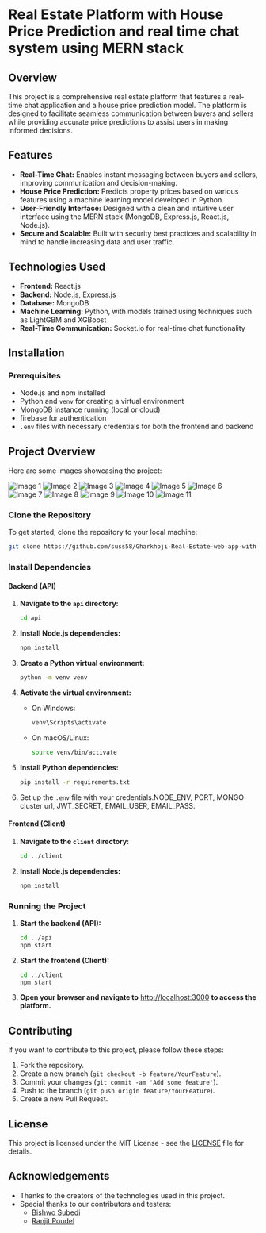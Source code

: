 

# Real Estate Platform with House Price Prediction and real time chat system using MERN stack

## Overview

This project is a comprehensive real estate platform that features a real-time chat application and a house price prediction model. The platform is designed to facilitate seamless communication between buyers and sellers while providing accurate price predictions to assist users in making informed decisions.

## Features

- **Real-Time Chat:** Enables instant messaging between buyers and sellers, improving communication and decision-making.
- **House Price Prediction:** Predicts property prices based on various features using a machine learning model developed in Python.
- **User-Friendly Interface:** Designed with a clean and intuitive user interface using the MERN stack (MongoDB, Express.js, React.js, Node.js).
- **Secure and Scalable:** Built with security best practices and scalability in mind to handle increasing data and user traffic.

## Technologies Used

- **Frontend:** React.js
- **Backend:** Node.js, Express.js
- **Database:** MongoDB
- **Machine Learning:** Python, with models trained using techniques such as LightGBM and XGBoost
- **Real-Time Communication:** Socket.io for real-time chat functionality


## Installation

### Prerequisites

- Node.js and npm installed
- Python and `venv` for creating a virtual environment
- MongoDB instance running (local or cloud)
- firebase for authentication
- `.env` files with necessary credentials for both the frontend and backend
## Project Overview

Here are some images showcasing the project:

![Image 1](assets/1.png)
![Image 2](assets/2.png)
![Image 3](assets/3.png)
![Image 4](assets/4.png)
![Image 5](assets/5.png)
![Image 6](assets/6.png)
![Image 7](assets/7.png)
![Image 8](assets/8.png)
![Image 9](assets/9.png)
![Image 10](assets/10.png)
![Image 11](assets/11.png)


### Clone the Repository

To get started, clone the repository to your local machine:

```bash
git clone https://github.com/suss58/Gharkhoji-Real-Estate-web-app-with-house-price-prediction-and-real-time-chat-features.git
```

### Install Dependencies

#### Backend (API)

1. **Navigate to the `api` directory:**

    ```bash
    cd api
    ```

2. **Install Node.js dependencies:**

    ```bash
    npm install
    ```

3. **Create a Python virtual environment:**

    ```bash
    python -m venv venv
    ```

4. **Activate the virtual environment:**
    - On Windows:

        ```bash
        venv\Scripts\activate
        ```
    - On macOS/Linux:

        ```bash
        source venv/bin/activate
        ```

5. **Install Python dependencies:**

    ```bash
    pip install -r requirements.txt
    ```

6. Set up the `.env` file with your credentials.NODE_ENV, 
PORT, 
MONGO cluster url, 
JWT_SECRET, 
EMAIL_USER, 
EMAIL_PASS. 


#### Frontend (Client)

1. **Navigate to the `client` directory:**

    ```bash
    cd ../client
    ```

2. **Install Node.js dependencies:**

    ```bash
    npm install
    ```


### Running the Project

1. **Start the backend (API):**

    ```bash
    cd ../api
    npm start
    ```

2. **Start the frontend (Client):**

    ```bash
    cd ../client
    npm start
    ```

3. **Open your browser and navigate to** [http://localhost:3000](http://localhost:3000) **to access the platform.**

## Contributing

If you want to contribute to this project, please follow these steps:

1. Fork the repository.
2. Create a new branch (`git checkout -b feature/YourFeature`).
3. Commit your changes (`git commit -am 'Add some feature'`).
4. Push to the branch (`git push origin feature/YourFeature`).
5. Create a new Pull Request.

## License

This project is licensed under the MIT License - see the [LICENSE](LICENSE) file for details.

## Acknowledgements

- Thanks to the creators of the technologies used in this project.
- Special thanks to our contributors and testers:
  - [Bishwo Subedi](https://github.com/BishwoSubedi)
  - [Ranjit Poudel](https://github.com/RpRanjit)
